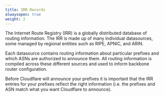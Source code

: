 ```yaml
---
title: IRR Records
alwaysopen: true
weight: 2
---
```


The Internet Route Registry (IRR) is a globally distributed database of routing information. The IRR is made up of many individual datasources, some managed by regional entities such as RIPE, APNIC, and ARIN. 

Each datasource contains routing information about particular prefixes and which ASNs are authorized to announce them. All routing information is compiled across these different sources and used to inform backbone router configuration.

Before Cloudflare will announce your prefixes it is important that the IRR entries for your prefixes reflect the right information (i.e. the prefixes and ASN match what you want Cloudflare to announce).

